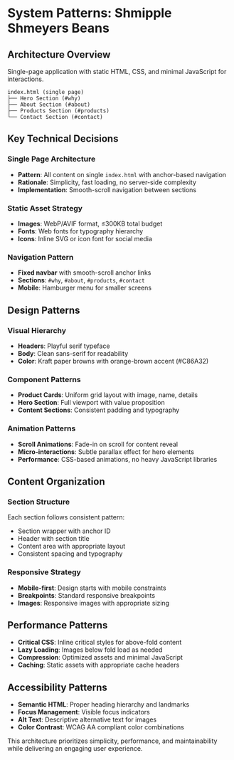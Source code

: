 # System Patterns: Shmipple Shmeyers Beans

## Architecture Overview
Single-page application with static HTML, CSS, and minimal JavaScript for interactions.

```
index.html (single page)
├── Hero Section (#why)
├── About Section (#about)  
├── Products Section (#products)
└── Contact Section (#contact)
```

## Key Technical Decisions

### Single Page Architecture
- **Pattern**: All content on single `index.html` with anchor-based navigation
- **Rationale**: Simplicity, fast loading, no server-side complexity
- **Implementation**: Smooth-scroll navigation between sections

### Static Asset Strategy
- **Images**: WebP/AVIF format, ≤300KB total budget
- **Fonts**: Web fonts for typography hierarchy
- **Icons**: Inline SVG or icon font for social media

### Navigation Pattern
- **Fixed navbar** with smooth-scroll anchor links
- **Sections**: `#why`, `#about`, `#products`, `#contact`
- **Mobile**: Hamburger menu for smaller screens

## Design Patterns

### Visual Hierarchy
- **Headers**: Playful serif typeface
- **Body**: Clean sans-serif for readability
- **Color**: Kraft paper browns with orange-brown accent (#C86A32)

### Component Patterns
- **Product Cards**: Uniform grid layout with image, name, details
- **Hero Section**: Full viewport with value proposition
- **Content Sections**: Consistent padding and typography

### Animation Patterns
- **Scroll Animations**: Fade-in on scroll for content reveal
- **Micro-interactions**: Subtle parallax effect for hero elements
- **Performance**: CSS-based animations, no heavy JavaScript libraries

## Content Organization

### Section Structure
Each section follows consistent pattern:
- Section wrapper with anchor ID
- Header with section title
- Content area with appropriate layout
- Consistent spacing and typography

### Responsive Strategy
- **Mobile-first**: Design starts with mobile constraints
- **Breakpoints**: Standard responsive breakpoints
- **Images**: Responsive images with appropriate sizing

## Performance Patterns
- **Critical CSS**: Inline critical styles for above-fold content
- **Lazy Loading**: Images below fold load as needed
- **Compression**: Optimized assets and minimal JavaScript
- **Caching**: Static assets with appropriate cache headers

## Accessibility Patterns
- **Semantic HTML**: Proper heading hierarchy and landmarks
- **Focus Management**: Visible focus indicators
- **Alt Text**: Descriptive alternative text for images
- **Color Contrast**: WCAG AA compliant color combinations

This architecture prioritizes simplicity, performance, and maintainability while delivering an engaging user experience.
